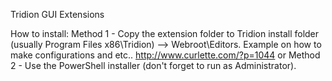Tridion GUI Extensions

How to install:
Method 1 - Copy the extension folder to Tridion install folder (usually Program Files x86\Tridion) --> Webroot\Editors. Example on how to make configurations and etc.. http://www.curlette.com/?p=1044
or
Method 2 - Use the PowerShell installer (don't forget to run as Administrator).